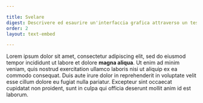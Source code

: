 ```yaml
---

title: Svelare
digest: Descrivere ed esaurire un'interfaccia grafica attraverso un testo che riporta i passaggi necessari a raggiungere un obiettivo al suo interno.
order: 2
layout: text-embed

---
```


Lorem ipsum dolor sit amet, consectetur adipiscing elit, sed do eiusmod tempor incididunt ut labore et dolore **magna aliqua**. Ut enim ad minim veniam, quis nostrud exercitation ullamco laboris nisi ut aliquip ex ea commodo consequat. Duis aute irure dolor in reprehenderit in voluptate velit esse cillum dolore eu fugiat nulla pariatur. Excepteur sint occaecat cupidatat non proident, sunt in culpa qui officia deserunt mollit anim id est laborum.